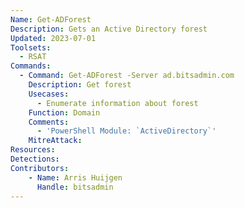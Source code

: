 ```yaml
---
Name: Get-ADForest
Description: Gets an Active Directory forest
Updated: 2023-07-01
Toolsets:
  - RSAT
Commands:
  - Command: Get-ADForest -Server ad.bitsadmin.com
    Description: Get forest
    Usecases:
      - Enumerate information about forest
    Function: Domain
    Comments:
      - 'PowerShell Module: `ActiveDirectory`'
    MitreAttack:
Resources:
Detections:
Contributors:
    - Name: Arris Huijgen
      Handle: bitsadmin
---
```

